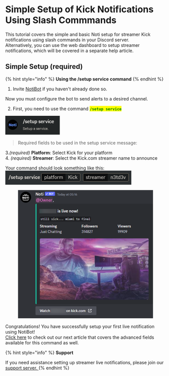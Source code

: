 # Simple Setup of Kick Notifications Using Slash Commmands

This tutorial covers the simple and basic Noti setup for streamer Kick notifications using slash commands in your Discord server.
\
Alternatively, you can use the web dashboard to setup streamer notifications, which will be covered in a separate help article.

## Simple Setup (required)

{% hint style="info" %}
**Using the /setup service command**
{% endhint %}

1. Invite [NotiBot](https://notibot.app/invite) if you haven't already done so.

Now you must configure the bot to send alerts to a desired channel.

2. First, you need to use the command <mark style="color:green;">**`/setup service`**</mark>&#x20;

![](../../.gitbook/assets/command_setup_service.png)

<!-- ![](../../.gitbook/assets/Command) -->
> Required fields to be used in the setup service message:

3.*(required)* **Platform**: Select Kick for your platform 
\
4. *(required)* **Streamer**: Select the Kick.com streamer name to announce

Your command should look something like this:
\
![](../../.gitbook/assets/command_setup_service_platform_streamer.png)

<figure><img src="../../.gitbook/assets/Ex of notifi" alt=""><figcaption></figcaption></figure>

Congratulations! You have successfully setup your first live notification using NotiBot! \
[Click here](../../setup/setup/streamer-setup-advanced-slash-comands.md) to check out our next article that covers the advanced fields available for this command as well.

{% hint style="info" %}
**Support**

If you need assistance setting up streamer live notifications, please join our [support server. ](https://discord.com/invite/xq6F6ZkUte)
{% endhint %}

